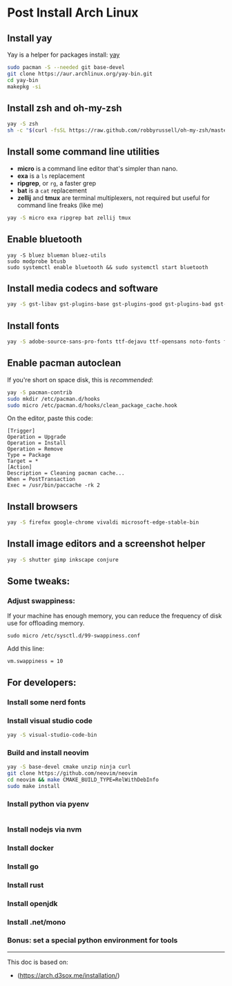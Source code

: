 # Post Install Arch Linux

## Install yay
Yay is a helper for packages install: [yay](https://github.com/Jguer/yay)

```bash
sudo pacman -S --needed git base-devel
git clone https://aur.archlinux.org/yay-bin.git
cd yay-bin
makepkg -si
```

## Install zsh and oh-my-zsh
```bash
yay -S zsh
sh -c "$(curl -fsSL https://raw.github.com/robbyrussell/oh-my-zsh/master/tools/install.sh)"
```

## Install some command line utilities

- **micro** is a command line editor that's simpler than nano.
- **exa** is a `ls` replacement
- **ripgrep**, or `rg`, a faster grep
- **bat** is a `cat` replacement
- **zellij** and **tmux** are terminal multiplexers, not required but useful for command line freaks (like me)

```sh
yay -S micro exa ripgrep bat zellij tmux
```

## Enable bluetooth

```
yay -S bluez blueman bluez-utils
sudo modprobe btusb
sudo systemctl enable bluetooth && sudo systemctl start bluetooth
```

## Install media codecs and software

```bash
yay -S gst-libav gst-plugins-base gst-plugins-good gst-plugins-bad gst-plugins-ugly gstreamer-vaapi x265 x264 lame vlc
```

## Install fonts

```bash
yay -S adobe-source-sans-pro-fonts ttf-dejavu ttf-opensans noto-fonts freetype2 terminus-font ttf-bitstream-vera ttf-dejavu ttf-droid ttf-fira-mono ttf-fira-sans ttf-freefont ttf-inconsolata ttf-liberation libertinus-font ttf-ms-win11-auto
```

## Enable pacman autoclean 

If you're short on space disk, this is *recommended*:

```bash
yay -S pacman-contrib
sudo mkdir /etc/pacman.d/hooks
sudo micro /etc/pacman.d/hooks/clean_package_cache.hook
```

On the editor, paste this code:

```
[Trigger]
Operation = Upgrade
Operation = Install
Operation = Remove
Type = Package
Target = *
[Action]
Description = Cleaning pacman cache...
When = PostTransaction
Exec = /usr/bin/paccache -rk 2
```

## Install browsers

```bash
yay -S firefox google-chrome vivaldi microsoft-edge-stable-bin
```

## Install image editors and a screenshot helper

```bash
yay -S shutter gimp inkscape conjure
```

## Some tweaks:

### Adjust swappiness:

If your machine has enough memory, you can reduce the frequency of disk use for offloading memory.

```
sudo micro /etc/sysctl.d/99-swappiness.conf
```

Add this line:

```
vm.swappiness = 10
```

## For developers:

### Install some nerd fonts

### Install visual studio code

```bash
yay -S visual-studio-code-bin
```

### Build and install neovim

```bash
yay -S base-devel cmake unzip ninja curl
git clone https://github.com/neovim/neovim
cd neovim && make CMAKE_BUILD_TYPE=RelWithDebInfo
sudo make install
```

### Install python via pyenv

```bash
```

### Install nodejs via nvm

### Install docker

### Install go

### Install rust

### Install openjdk

### Install .net/mono

### Bonus: set a special python environment for tools

---

This doc is based on:

- (https://arch.d3sox.me/installation/)
<!--stackedit_data:
eyJoaXN0b3J5IjpbNTUwMDQwODYxLDQxOTg4MjcxOCwxNzM1OD
k3MDYsMzAwNjA4ODQyLC0xMDM4MDAxMDA5XX0=
-->
